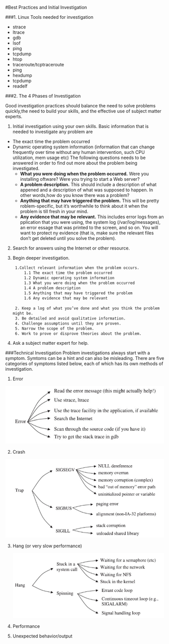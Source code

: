 #Best Practices and Initial Investigation

###1. Linux Tools needed for investigation
  - strace
  - ltrace
  - gdb
  - lsof
  - ping
  - tcpdump
  - htop
  - traceroute/tcptraceroute
  - ping
  - hexdump
  - tcpdump
  - readelf
  
###2. The 4 Phases of Investigation
 
Good investigation practices should balance the need to solve problems quickly,the need to build your skills, and the effective use of subject matter experts.

1. Initial investigation using your own skills.
Basic information that is needed to investigate any problem are
  - The exact time the problem occurred
  - Dynamic operating system information (information that can change frequently over time without any human intervention, such CPU utilization, mem usage etc)
    The following questions needs to be answered in order to find out more about the problem being investigated.
      - <b>What you were doing when the problem occurred.</b> Were you installing oftware? Were you trying to start a Web server?
      - <b>A problem description.</b> This should include a description of what appened and a description of what was supposed to happen. In other words,how do you know there was a problem?
      - <b>Anything that may have triggered the problem.</b> This will be pretty roblem-specific, but it’s worthwhile to think about it when the problem is till fresh in your mind.
      - <b>Any evidence that may be relevant.</b> This includes error logs from an pplication that you were using, the system log (/var/log/messages), an error essage that was printed to the screen, and so on. You will want to protect ny evidence (that is, make sure the relevant files don’t get deleted until you solve the problem).
  
2. Search for answers using the Internet or other resource.

3. Begin deeper investigation.

        1.Collect relevant information when the problem occurs.
            1.1 The exact time the problem occurred
            1.2 Dynamic operating system information
            1.3 What you were doing when the problem occurred
            1.4 A problem description
            1.5 Anything that may have triggered the problem
            1.6 Any evidence that may be relevant
            
        2. Keep a log of what you’ve done and what you think the problem might be.
        3. Be detailed and avoid qualitative information.
        4. Challenge assumptions until they are proven.
        5. Narrow the scope of the problem.
        6. Work to prove or disprove theories about the problem.
    
3. Ask a subject matter expert for help.

###Technical Investigation
Problem investigations always start with a symptom. Symtoms can be a hint and can also be misleading. There are five categories of symptoms listed below, each of which has its own methods of investigation.

1. Error

  ![](images/self-service-linux-error.jpg)
  
2. Crash

  ![](images/self-service-linux-trap.jpg)

3. Hang (or very slow performance)

     ![](images/self-service-linux-hang.jpg)
     
4. Performance
5. Unexpected behavior/output

